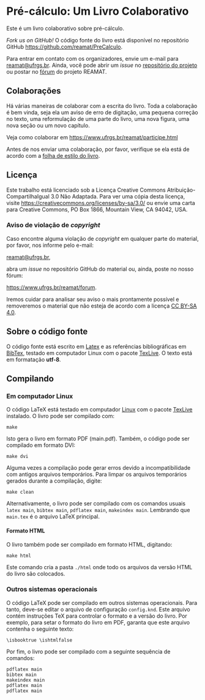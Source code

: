 # Pré-cálculo: Um Livro Colaborativo

Este é um livro colaborativo sobre pré-cálculo.

_Fork us on GitHub!_ O código fonte do livro está disponível no repositório GitHub <https://github.com/reamat/PreCalculo>.

Para entrar em contato com os organizadores, envie um e-mail para reamat@ufrgs.br. Ainda, você pode abrir um _issue_ no [repositório do projeto](https://github.com/reamat/PreCalculo) ou postar no [fórum](https://www.ufrgs.br/reamat/forum.html) do projeto REAMAT.

## Colaborações

Há várias maneiras de colaborar com a escrita do livro. Toda a colaboração é bem vinda, seja ela um aviso de erro de digitação, uma pequena correção no texto, uma reformulação de uma parte do livro, uma nova figura, uma nova seção ou um novo capítulo.

Veja como colaborar em <https://www.ufrgs.br/reamat/participe.html>

Antes de nos enviar uma colaboração, por favor, verifique se ela está de acordo com a [folha de estilo do livro](https://github.com/reamat/Docs/blob/master/livro/FOLHA_DE_ESTILO.md).

## Licença

Este trabalho está licenciado sob a Licença Creative Commons Atribuição-CompartilhaIgual 3.0 Não Adaptada. Para ver uma cópia desta licença, visite <https://creativecommons.org/licenses/by-sa/3.0/> ou envie uma carta para Creative Commons, PO Box 1866, Mountain View, CA 94042, USA.

### Aviso de violação de _copyright_

Caso encontre alguma violação de _copyright_ em qualquer parte do material, por favor, nos informe pelo e-mail:

reamat@ufrgs.br,

abra um _issue_ no repositório GitHub do material ou, ainda, poste no nosso fórum:

https://www.ufrgs.br/reamat/forum.

Iremos cuidar para analisar seu aviso o mais prontamente possível e removeremos o material que não esteja de acordo com a licença [CC BY-SA 4.0](https://creativecommons.org/licenses/by-sa/4.0/).


## Sobre o código fonte

O código fonte está escrito em [Latex](https://latex-project.org/) e as referências bibliográficas em [BibTex](http://www.bibtex.org/), testado em computador Linux com o pacote [TexLive](http://www.tug.org/texlive/). O texto está em formatação **utf-8**.

## Compilando

### Em computador Linux

O código LaTeX está testado em computador [Linux](https://pt.wikipedia.org/wiki/Linux) com o pacote [TexLive](https://www.tug.org/texlive/) instalado. O livro pode ser compilado com:

    make

Isto gera o livro em formato PDF (main.pdf). Também, o código pode ser compilado em formato DVI:

    make dvi

Alguma vezes a compilação pode gerar erros devido a incompatibilidade com antigos arquivos temporários. Para limpar os arquivos temporários gerados durante a compilação, digite:

    make clean

Alternativamente, o livro pode ser compilado com os comandos usuais `latex main`, `bibtex main`, `pdflatex main`, `makeindex main`. Lembrando que `main.tex` é o arquivo LaTeX principal.

#### Formato HTML

O livro também pode ser compilado em formato HTML, digitando:

    make html

Este comando cria a pasta `./html` onde todo os arquivos da versão HTML do livro são colocados.

### Outros sistemas operacionais

O código LaTeX pode ser compilado em outros sistemas operacionais. Para tanto, deve-se editar o arquivo de configuração `config.knd`. Este arquivo contém instruções TeX para controlar o formato e a versão do livro. Por exemplo, para setar o formato do livro em PDF, garanta que este arquivo contenha o seguinte texto:

    \isbooktrue \ishtmlfalse

Por fim, o livro pode ser compilado com a seguinte sequência de comandos:

    pdflatex main
    bibtex main
    makeindex main
    pdflatex main
    pdflatex main

